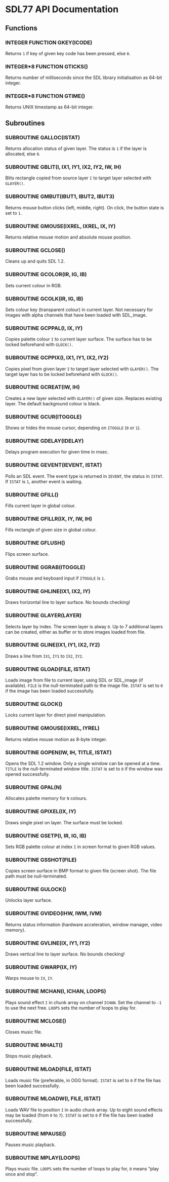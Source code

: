 # SDL77 API Documentation

## Functions

### INTEGER FUNCTION GKEY(ICODE)
Returns `1` if key of given key code has been pressed, else `0`.

### INTEGER\*8 FUNCTION GTICKS()
Returns number of milliseconds since the SDL library initialisation as 64-bit
integer.

### INTEGER\*8 FUNCTION GTIME()
Returns UNIX timestamp as 64-bit integer.

## Subroutines

### SUBROUTINE GALLOC(ISTAT)
Returns allocation status of given layer. The status is `1` if the layer is
allocated, else `0`.

### SUBROUTINE GBLIT(I, IX1, IY1, IX2, IY2, IW, IH)
Blits rectangle copied from source layer `I` to target layer selected with
`GLAYER()`.

### SUBROUTINE GMBUT(IBUT1, IBUT2, IBUT3)
Returns mouse button clicks (left, middle, right). On click, the button state
is set to `1`.

### SUBROUTINE GMOUSE(IXREL, IXREL, IX, IY)
Returns relative mouse motion and absolute mouse position.

### SUBROUTINE GCLOSE()
Cleans up and quits SDL 1.2.

### SUBROUTINE GCOLOR(IR, IG, IB)
Sets current colour in RGB.

### SUBROUTINE GCOLK(IR, IG, IB)
Sets colour key (transparent colour) in current layer. Not necessary for images
with alpha channels that have been loaded with SDL_image.

### SUBROUTINE GCPPAL(I, IX, IY)
Copies palette colour `I` to current layer surface. The surface has to be
locked beforehand with `GLOCK()`.

### SUBROUTINE GCPPIX(I, IX1, IY1, IX2, IY2)
Copies pixel from given layer `I` to target layer selected with `GLAYER()`. The
target layer has to be locked beforehand with `GLOCK()`.

### SUBROUTINE GCREAT(IW, IH)
Creates a new layer selected with `GLAYER()` of given size. Replaces existing
layer. The default background colour is black.

### SUBROUTINE GCUR(ITOGGLE)
Shows or hides the mouse cursor, depending on `ITOGGLE` (`0` or `1`).

### SUBROUTINE GDELAY(IDELAY)
Delays program execution for given time in msec.

### SUBROUTINE GEVENT(IEVENT, ISTAT)
Polls an SDL event. The event type is returned in `IEVENT`, the status in
`ISTAT`. If `ISTAT` is `1`, another event is waiting.

### SUBROUTINE GFILL()
Fills current layer in global colour.

### SUBROUTINE GFILLR(IX, IY, IW, IH)
Fills rectangle of given size in global colour.

### SUBROUTINE GFLUSH()
Flips screen surface.

### SUBROUTINE GGRAB(ITOGGLE)
Grabs mouse and keyboard input if `ITOGGLE` is `1`.

### SUBROUTINE GHLINE(IX1, IX2, IY)
Draws horizontal line to layer surface. No bounds checking!

### SUBROUTINE GLAYER(LAYER)
Selects layer by index. The screen layer is alway `0`. Up to 7 additional layers
can be created, either as buffer or to store images loaded from file.

### SUBROUTINE GLINE(IX1, IY1, IX2, IY2)
Draws a line from `IX1`, `IY1` to `IX2`, `IY2`.

### SUBROUTINE GLOAD(FILE, ISTAT)
Loads image from file to current layer, using SDL or SDL_image (if
available). `FILE` is the null-terminated path to the image file. `ISTAT` is set
to `0` if the image has been loaded successfully.

### SUBROUTINE GLOCK()
Locks current layer for direct pixel manipulation.

### SUBROUTINE GMOUSE(IXREL, IYREL)
Returns relative mouse motion as 8-byte integer.

### SUBROUTINE GOPEN(IW, IH, TITLE, ISTAT)
Opens the SDL 1.2 window. Only a single window can be opened at a time. `TITLE`
is the null-terminated window title. `ISTAT` is set to `0` if the window was
opened successfully.

### SUBROUTINE GPAL(N)
Allocates palette memory for `N` colours.

### SUBROUTINE GPIXEL(IX, IY)
Draws single pixel on layer. The surface must be locked.

### SUBROUTINE GSETP(I, IR, IG, IB)
Sets RGB palette colour at index `I` in screen format to given RGB values.

### SUBROUTINE GSSHOT(FILE)
Copies screen surface in BMP format to given file (screen shot). The file path
must be null-terminated.

### SUBROUTINE GULOCK()
Unlocks layer surface.

### SUBROUTINE GVIDEO(IHW, IWM, IVM)
Returns status information (hardware acceleration, window manager, video
memory).

### SUBROUTINE GVLINE(IX, IY1, IY2)
Draws vertical line to layer surface. No bounds checking!

### SUBROUTINE GWARP(IX, IY)
Warps mouse to `IX`, `IY`.

### SUBROUTINE MCHAN(I, ICHAN, LOOPS)
Plays sound effect `I` in chunk array on channel `ICHAN`. Set the channel to
`-1` to use the next free. `LOOPS` sets the number of loops to play for.

### SUBROUTINE MCLOSE()
Closes music file.

### SUBROUTINE MHALT()
Stops music playback.

### SUBROUTINE MLOAD(FILE, ISTAT)
Loads music file (preferable, in OGG format). `ISTAT` is set to `0` if the file
has been loaded successfully.

### SUBROUTINE MLOADW(I, FILE, ISTAT)
Loads WAV file to position `I` in audio chunk array. Up to eight sound effects
may be loaded (from `0` to `7`). `ISTAT` is set to `0` if the file has been
loaded successfully.

### SUBROUTINE MPAUSE()
Pauses music playback.

### SUBROUTINE MPLAY(LOOPS)
Plays music file. `LOOPS` sets the number of loops to play for, `0` means “play
once and stop”.
